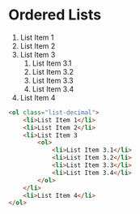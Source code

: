 # Ordered Lists

<ol class="list-decimal">
    <li>List Item 1</li>
    <li>List Item 2</li>
    <li>List Item 3
        <ol>
            <li>List Item 3.1</li>
            <li>List Item 3.2</li>
            <li>List Item 3.3</li>
            <li>List Item 3.4</li>
        </ol>
    </li>
    <li>List Item 4</li>
</ol>

``` html
<ol class="list-decimal">
    <li>List Item 1</li>
    <li>List Item 2</li>
    <li>List Item 3
        <ol>
            <li>List Item 3.1</li>
            <li>List Item 3.2</li>
            <li>List Item 3.3</li>
            <li>List Item 3.4</li>
        </ol>
    </li>
    <li>List Item 4</li>
</ol>
```
